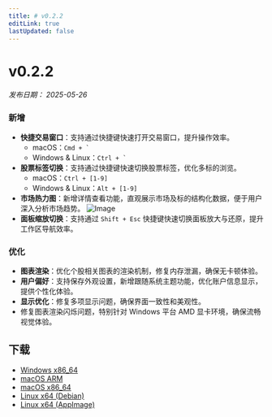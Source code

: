 ```yaml
---
title: # v0.2.2
editLink: true
lastUpdated: false
---
```


# v0.2.2

_发布日期： 2025-05-26_

### 新增

- **快捷交易窗口**：支持通过快捷键快速打开交易窗口，提升操作效率。
  - macOS：`` Cmd + ` ``
  - Windows & Linux：`` Ctrl + ` ``
- **股票标签切换**：支持通过快捷键快速切换股票标签，优化多标的浏览。
  - macOS：`Ctrl + [1-9]`
  - Windows & Linux：`Alt + [1-9]`
- **市场热力图**：新增详情查看功能，直观展示市场及标的结构化数据，便于用户深入分析市场趋势。
  <img src="https://assets.lbctrl.com/uploads/4022f6f0-dc8d-4b90-ae02-8a51714acd7e/scr-20250526-rcsh.png" alt="Image" >
- **面板缩放切换**：支持通过 `Shift + Esc` 快捷键快速切换面板放大与还原，提升工作区导航效率。

### 优化

- **图表渲染**：优化个股相关图表的渲染机制，修复内存泄漏，确保无卡顿体验。
- **用户偏好**：支持保存外观设置，新增跟随系统主题功能，优化账户信息显示，提供个性化体验。
- **显示优化**：修复多项显示问题，确保界面一致性和美观性。
- 修复图表渲染闪烁问题，特别针对 Windows 平台 AMD 显卡环境，确保流畅视觉体验。

## 下载

- [Windows x86_64](https://assets.lbkrs.com/github/release/longbridge-desktop/stable/longbridge-v0.2.2-windows-x86_64.exe)
- [macOS ARM](https://assets.lbkrs.com/github/release/longbridge-desktop/stable/longbridge-v0.2.2-macos-aarch64.dmg)
- [macOS x86_64](https://assets.lbkrs.com/github/release/longbridge-desktop/stable/longbridge-v0.2.2-macos-x86_64.dmg)
- [Linux x64 (Debian)](https://assets.lbkrs.com/github/release/longbridge-desktop/stable/longbridge-v0.2.2-linux-x86_64.deb)
- [Linux x64 (AppImage)](https://assets.lbkrs.com/github/release/longbridge-desktop/stable/longbridge-v0.2.2-linux-x86_64.AppImage)
